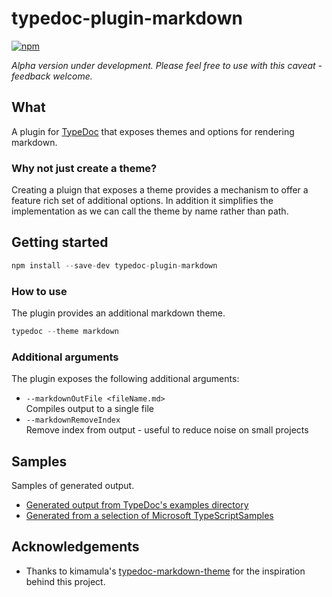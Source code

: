 # typedoc-plugin-markdown
[![npm](https://img.shields.io/npm/v/typedoc-plugin-markdown.svg)](https://www.npmjs.com/package/typedoc-plugin-markdown)

*Alpha version under development. Please feel free to use with this caveat - feedback welcome.*

## What

A plugin for [TypeDoc](https://github.com/TypeStrong/typedoc) that exposes themes and options for rendering markdown.

### Why not just create a theme?

Creating a pluign that exposes a theme provides a mechanism to offer a feature rich set of additional options.
In addition it simplifies the implementation as we can call the theme by name rather than path. 

## Getting started
```javascript
npm install --save-dev typedoc-plugin-markdown
```

### How to use

The plugin provides an additional markdown theme.

```javascript
typedoc --theme markdown
```

### Additional arguments

The plugin exposes the following additional arguments:

* `--markdownOutFile <fileName.md>`<br />
Compiles output to a single file
* `--markdownRemoveIndex`<br />
Remove index from output - useful to reduce noise on small projects

## Samples

Samples of generated output.

* [Generated output from TypeDoc's examples directory](https://github.com/tgreyuk/typedoc-plugin-markdown-samples/blob/master/out/typedoc/index.md) 
* [Generated from a selection of Microsoft TypeScriptSamples](https://github.com/tgreyuk/typedoc-plugin-markdown-samples/blob/master/out/microsoft/index.md) 


## Acknowledgements

* Thanks to kimamula's [typedoc-markdown-theme](https://github.com/kimamula/typedoc-markdown-theme) for the inspiration behind this project.




 



